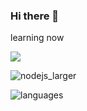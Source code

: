 ### Hi there 👋



learning now

<img src="https://img.shields.io/badge/Python-322C2B?style=for-the-badge&logo=python&logoColor=FDDE55"/>

![nodejs_larger](https://github.com/probationer070/probationer070/assets/81615183/c3de3269-c7bf-455d-8425-f930026a012e)

![languages](https://github.com/probationer070/probationer070/assets/81615183/8e9a0905-de3c-46bf-9ab9-d4122f8ebcd7)
